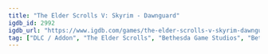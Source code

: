 ```yaml
---
title: "The Elder Scrolls V: Skyrim - Dawnguard"
igdb_id: 2992
igdb_url: "https://www.igdb.com/games/the-elder-scrolls-v-skyrim-dawnguard"
tag: ["DLC / Addon", "The Elder Scrolls", "Bethesda Game Studios", "Bethesda Softworks", "Role-playing (RPG)", "Single player", "First person", "Third person", "Fantasy", "Sandbox"]
---
```

